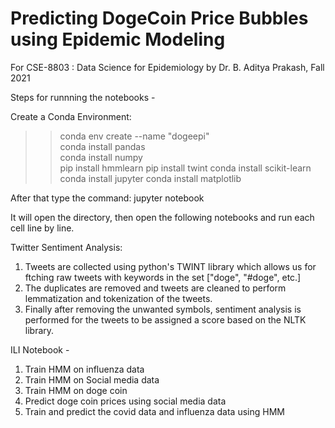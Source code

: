 # Predicting DogeCoin Price Bubbles using Epidemic Modeling

For CSE-8803 : Data Science for Epidemiology by Dr. B. Aditya Prakash, Fall 2021

Steps for runnning the notebooks - 

Create a Conda Environment:
>> conda env create --name "dogeepi" <br>
>> conda install pandas <br>
>> conda install numpy <br>
>> pip install hmmlearn
>> pip install twint
>> conda install scikit-learn
>> conda install jupyter
>> conda install matplotlib

After that type the command: jupyter notebook 

It will open the directory, then open the following notebooks and run each cell line by line. 

Twitter Sentiment Analysis:

1. Tweets are collected using python's TWINT library which allows us for ftching raw tweets with keywords in the set ["doge", "#doge", etc.]
2. The duplicates are removed and tweets are cleaned to perform lemmatization and tokenization of the tweets. 
3. Finally after removing the unwanted symbols, sentiment analysis is performed for the tweets to be assigned a score based on the NLTK library. 

ILI Notebook - 
1. Train HMM on influenza data
2. Train HMM on Social media data
3. Train HMM on doge coin
4. Predict doge coin prices using social media data 
5. Train and predict the covid data and influenza data using HMM 
